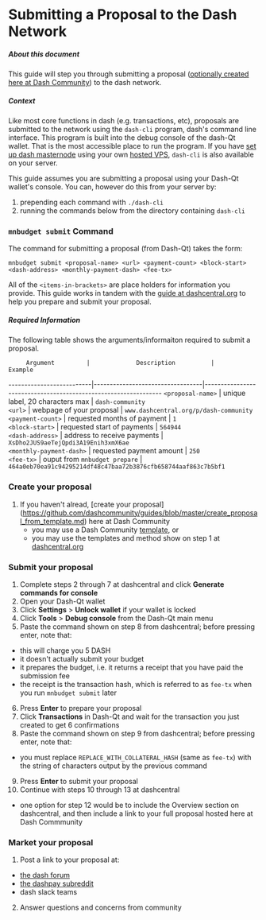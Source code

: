 # Submitting a Proposal to the Dash Network

##### About this document
This guide will step you through submitting a proposal ([optionally created here at Dash Community](https://github.com/dashcommunity/guides/blob/master/create_proposal_from_template.md)) to the dash network.

##### Context
Like most core functions in dash (e.g. transactions, etc), proposals are submitted to the network using the `dash-cli` program, dash's command line interface.  This program is built into the debug console of the dash-Qt wallet.  That is the most accessible place to run the program.  If you have [set up dash masternode](https://github.com/dashcommunity/guides/blob/master/set_up_masternode.md) using your own [hosted VPS](https://github.com/dashcommunity/guides/blob/master/set_up_virtual_private_server.md), `dash-cli` is also available on your server.  

This guide assumes you are submitting a proposal using your Dash-Qt wallet's console.  You can, however do this from your server by:

1. prepending each command with `./dash-cli`
2. running the commands below from the directory containing `dash-cli`

### `mnbudget submit` Command
The command for submitting a proposal (from Dash-Qt) takes the form:

`mnbudget submit <proposal-name> <url> <payment-count> <block-start> <dash-address> <monthly-payment-dash> <fee-tx>`

All of the `<items-in-brackets>` are place holders for information you provide.  This guide works in tandem with the [guide at dashcentral.org](https://www.dashcentral.org/budget/create) to help you prepare and submit your proposal.

##### Required Information
The following table shows the arguments/informaiton required to submit a proposal.


         Argument         |             Description          |                             Example                             
--------------------------|----------------------------------|----------------------------------------------------------------
 `<proposal-name>`        | unique label, 20 characters max  | `dash-community`                                               
 `<url>`                  | webpage of your proposal         | `www.dashcentral.org/p/dash-community`
 `<payment-count>`        | requested months of payment      | `1`                                                            
 `<block-start>`          | requested start of payments      | `564944`                                                       
 `<dash-address>`         | address to receive payments      | `XsDho2JUS9aeTejQpdi3A19Enih3xmX6ae`                           
 `<monthly-payment-dash>` | requested payment amount         | `250`                                                           
 `<fee-tx>`               | ouput from `mnbudget prepare`    | `464a0eb70ea91c94295214df48c47baa72b3876cfb658744aaf863c7b5bf1`

### Create your proposal
1. If you haven't alread, [create your proposal]  (https://github.com/dashcommunity/guides/blob/master/create_proposal_from_template.md) here at Dash Community 
    * you may use a Dash Community [template](https://github.com/dashcommunity/proposal-templates), or
    * you may use the templates and method show on step 1 at [dashcentral.org](https://www.dashcentral.org/budget/create)

### Submit your proposal

1. Complete steps 2 through 7 at dashcentral and click **Generate commands for console**
2. Open your Dash-Qt wallet
3. Click **Settings** > **Unlock wallet** if your wallet is locked
4. Click **Tools** > **Debug console** from the Dash-Qt main menu
5. Paste the command shown on step 8 from dashcentral; before pressing enter, note that: 
  * this will charge you 5 DASH
  * it doesn't actually submit your budget
  * it prepares the budget, i.e. it returns a receipt that you have paid the submission fee
  * the receipt is the transaction hash, which is referred to as `fee-tx` when you run `mnbudget submit` later
6. Press **Enter** to prepare your proposal
7. Click **Transactions** in Dash-Qt and wait for the transaction you just created to get 6 confirmations
8. Paste the command shown on step 9 from dashcentral; before pressing enter, note that:
  * you must replace `REPLACE_WITH_COLLATERAL_HASH` (same as `fee-tx`) with the string of characters output by the previous command
9. Press **Enter** to submit your proposal
10. Continue with steps 10 through 13 at dashcentral
  * one option for step 12 would be to include the Overview section on dashcentral, and then include a link to your full proposal hosted here at Dash Commmunity
  
### Market your proposal

1. Post a link to your proposal at:
  * [the dash forum](https://www.dash.org/forum/topic/pre-budget-proposal-discussions.93/)
  * [the dashpay subreddit](https://www.reddit.com/r/dashpay/)
  * dash slack teams
2. Answer questions and concerns from community 
